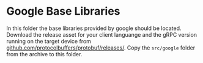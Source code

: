 # Google Base Libraries

In this folder the base libraries provided by google should be located.
Download the release asset for your client languange and the gRPC version running on the target device from [github.com/protocolbuffers/protobuf/releases/](https://github.com/protocolbuffers/protobuf/releases/). Copy the ``src/google`` folder from the archive to this folder.